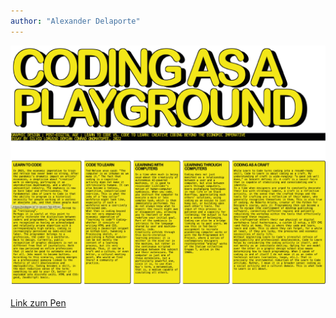 ```yaml
---
author: "Alexander Delaporte"
---
```


![Alex Codepen #04](https://raw.githubusercontent.com/deladose/submissions/refs/heads/main/Element%201.png)

[Link zum Pen](https://codepen.io/deladose/full/oNKaRrK)